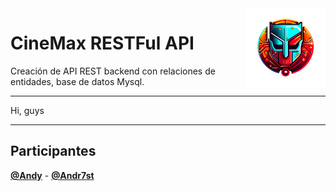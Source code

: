 <img src="devheroes-project/logo.png" align="right" />

# CineMax RESTFul API

Creación de API REST backend con relaciones de entidades, base de datos Mysql.


---

Hi, guys

---

## Participantes

[__@Andy__](https://github.com/AndyOlguin/) -
[__@Andr7st__](https://github.com/Andr7st/)
